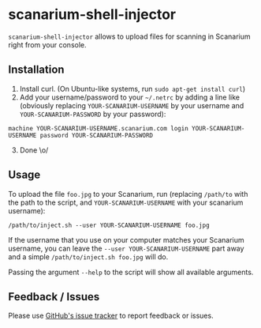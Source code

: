 # scanarium-shell-injector

`scanarium-shell-injector` allows to upload files for scanning in Scanarium right from your console.

## Installation

1. Install curl. (On Ubuntu-like systems, run `sudo apt-get install curl`)
2. Add your username/password to your `~/.netrc` by adding a line like (obviously replacing
`YOUR-SCANARIUM-USERNAME` by your username and `YOUR-SCANARIUM-PASSWORD` by your password):

```
machine YOUR-SCANARIUM-USERNAME.scanarium.com login YOUR-SCANARIUM-USERNAME password YOUR-SCANARIUM-PASSWORD
```

3. Done \o/

## Usage

To upload the file `foo.jpg` to your Scanarium, run (replacing `/path/to` with the path to the script, and `YOUR-SCANARIUM-USERNAME` with your scanarium username):

```
/path/to/inject.sh --user YOUR-SCANARIUM-USERNAME foo.jpg
```

If the username that you use on your computer matches your Scanarium username, you can leave the `--user YOUR-SCANARIUM-USERNAME` part away and a simple `/path/to/inject.sh foo.jpg` will do.

Passing the argument `--help` to the script will show all available arguments.

## Feedback / Issues

Please use [GitHub's issue tracker](https://github.com/scanarium/scanarium-shell-injector/issues/new) to report feedback or issues.

